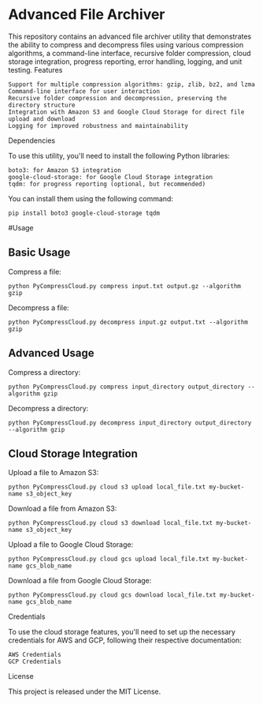 # Advanced File Archiver

This repository contains an advanced file archiver utility that demonstrates the ability to compress and decompress files using various compression algorithms, a command-line interface, recursive folder compression, cloud storage integration, progress reporting, error handling, logging, and unit testing.
Features

    Support for multiple compression algorithms: gzip, zlib, bz2, and lzma
    Command-line interface for user interaction
    Recursive folder compression and decompression, preserving the directory structure
    Integration with Amazon S3 and Google Cloud Storage for direct file upload and download
    Logging for improved robustness and maintainability

Dependencies

To use this utility, you'll need to install the following Python libraries:

    boto3: for Amazon S3 integration
    google-cloud-storage: for Google Cloud Storage integration
    tqdm: for progress reporting (optional, but recommended)

You can install them using the following command:


    pip install boto3 google-cloud-storage tqdm
#Usage
## Basic Usage

Compress a file:

    python PyCompressCloud.py compress input.txt output.gz --algorithm gzip

Decompress a file:

    python PyCompressCloud.py decompress input.gz output.txt --algorithm gzip

## Advanced Usage

Compress a directory:

    python PyCompressCloud.py compress input_directory output_directory --algorithm gzip

Decompress a directory:

    python PyCompressCloud.py decompress input_directory output_directory --algorithm gzip

## Cloud Storage Integration

Upload a file to Amazon S3:

    python PyCompressCloud.py cloud s3 upload local_file.txt my-bucket-name s3_object_key

Download a file from Amazon S3:

    python PyCompressCloud.py cloud s3 download local_file.txt my-bucket-name s3_object_key

Upload a file to Google Cloud Storage:

    python PyCompressCloud.py cloud gcs upload local_file.txt my-bucket-name gcs_blob_name

Download a file from Google Cloud Storage:

    python PyCompressCloud.py cloud gcs download local_file.txt my-bucket-name gcs_blob_name

Credentials

To use the cloud storage features, you'll need to set up the necessary credentials for AWS and GCP, following their respective documentation:

    AWS Credentials
    GCP Credentials

License

This project is released under the MIT License.